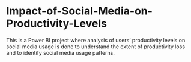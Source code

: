 # Impact-of-Social-Media-on-Productivity-Levels
This is a Power BI project where analysis of users’ productivity levels on social media usage is done to understand the extent of productivity loss and to identify social media usage patterns. 
